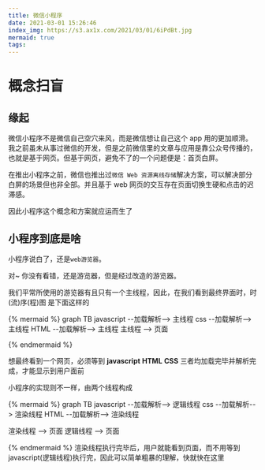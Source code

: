 ```yaml
---
title: 微信小程序
date: 2021-03-01 15:26:46
index_img: https://s3.ax1x.com/2021/03/01/6iPdBt.jpg
mermaid: true
tags:
---
```


# 概念扫盲

## 缘起

微信小程序不是微信自己空穴来风，而是微信想让自己这个 app 用的更加顺滑。我之前虽未从事过微信的开发，但是之前微信里的文章与应用是靠公众号传播的，也就是基于网页。但基于网页，避免不了的一个问题便是：首页白屏。

在推出小程序之前，微信也推出过`微信 Web 资源离线存储`解决方案，可以解决部分白屏的场景但也非全部。并且基于 web 网页的交互存在页面切换生硬和点击的迟滞感。

因此小程序这个概念和方案就应运而生了

## 小程序到底是啥

小程序说白了，还是`web游览器`。

对~ 你没有看错，还是游览器，但是经过改造的游览器。

我们平常所使用的游览器有且只有一个主线程，因此，在我们看到最终界面时，时(流)序(程)图 是下面这样的

{% mermaid %}
graph TB
javascript --加载解析--> 主线程
css --加载解析--> 主线程
HTML --加载解析--> 主线程
主线程 --> 页面

{% endmermaid %}

想最终看到一个网页，必须等到 **javascript** **HTML** **CSS** 三者均加载完毕并解析完成，才能显示到用户面前

小程序的实现则不一样，由两个线程构成

{% mermaid %}
graph TB
javascript --加载解析--> 逻辑线程
css --加载解析--> 渲染线程
HTML --加载解析--> 渲染线程

渲染线程 --> 页面
逻辑线程 --> 页面

{% endmermaid %}
渲染线程执行完毕后，用户就能看到页面，而不用等到 javascript(逻辑线程)执行完，因此可以简单粗暴的理解，快就快在这里

